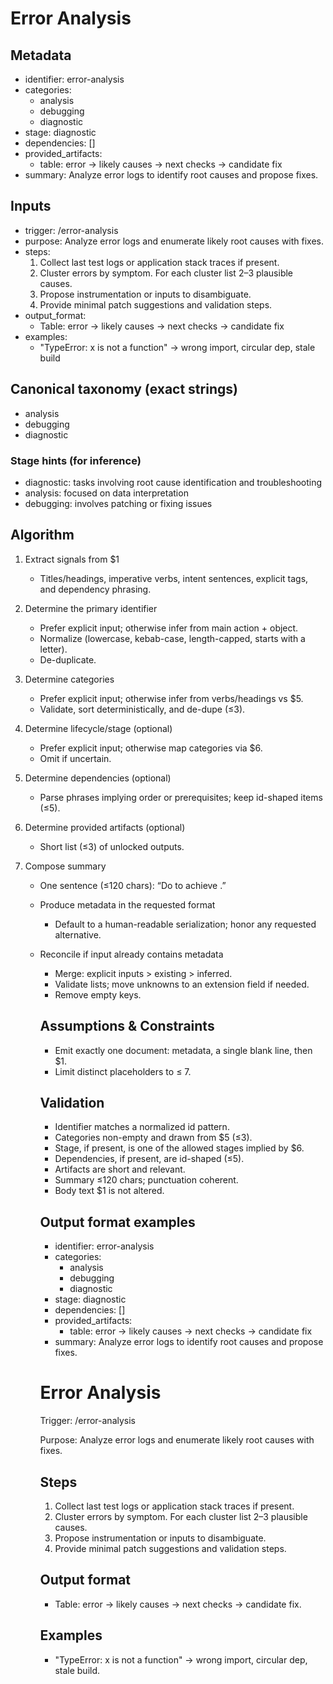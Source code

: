 # Error Analysis

## Metadata

- identifier: error-analysis
- categories:
  - analysis
  - debugging
  - diagnostic
- stage: diagnostic
- dependencies: []
- provided_artifacts:
  - table: error → likely causes → next checks → candidate fix
- summary: Analyze error logs to identify root causes and propose fixes.

## Inputs

- trigger: /error-analysis
- purpose: Analyze error logs and enumerate likely root causes with fixes.
- steps:
  1. Collect last test logs or application stack traces if present.
  2. Cluster errors by symptom. For each cluster list 2–3 plausible causes.
  3. Propose instrumentation or inputs to disambiguate.
  4. Provide minimal patch suggestions and validation steps.
- output_format:
  - Table: error → likely causes → next checks → candidate fix
- examples:
  - "TypeError: x is not a function" → wrong import, circular dep, stale build

## Canonical taxonomy (exact strings)

- analysis
- debugging
- diagnostic

### Stage hints (for inference)

- diagnostic: tasks involving root cause identification and troubleshooting
- analysis: focused on data interpretation
- debugging: involves patching or fixing issues

## Algorithm

1. Extract signals from $1  
   * Titles/headings, imperative verbs, intent sentences, explicit tags, and dependency phrasing.

2. Determine the primary identifier  
   * Prefer explicit input; otherwise infer from main action + object.  
   * Normalize (lowercase, kebab-case, length-capped, starts with a letter).  
   * De-duplicate.

3. Determine categories  
   * Prefer explicit input; otherwise infer from verbs/headings vs $5.  
   * Validate, sort deterministically, and de-dupe (≤3).

4. Determine lifecycle/stage (optional)  
   * Prefer explicit input; otherwise map categories via $6.  
   * Omit if uncertain.

5. Determine dependencies (optional)  
   * Parse phrases implying order or prerequisites; keep id-shaped items (≤5).

6. Determine provided artifacts (optional)  
   * Short list (≤3) of unlocked outputs.

7. Compose summary  
   * One sentence (≤120 chars): “Do <verb> <object> to achieve <outcome>.”

8. Produce metadata in the requested format  
   * Default to a human-readable serialization; honor any requested alternative.

9. Reconcile if input already contains metadata  
   * Merge: explicit inputs > existing > inferred.  
   * Validate lists; move unknowns to an extension field if needed.  
   * Remove empty keys.

## Assumptions & Constraints

- Emit exactly one document: metadata, a single blank line, then $1.
- Limit distinct placeholders to ≤ 7.

## Validation

- Identifier matches a normalized id pattern.
- Categories non-empty and drawn from $5 (≤3).
- Stage, if present, is one of the allowed stages implied by $6.
- Dependencies, if present, are id-shaped (≤5).
- Artifacts are short and relevant.
- Summary ≤120 chars; punctuation coherent.
- Body text $1 is not altered.

## Output format examples

- identifier: error-analysis
- categories:
  - analysis
  - debugging
  - diagnostic
- stage: diagnostic
- dependencies: []
- provided_artifacts:
  - table: error → likely causes → next checks → candidate fix
- summary: Analyze error logs to identify root causes and propose fixes.

# Error Analysis

Trigger: /error-analysis

Purpose: Analyze error logs and enumerate likely root causes with fixes.

## Steps

1. Collect last test logs or application stack traces if present.
2. Cluster errors by symptom. For each cluster list 2–3 plausible causes.
3. Propose instrumentation or inputs to disambiguate.
4. Provide minimal patch suggestions and validation steps.

## Output format

- Table: error → likely causes → next checks → candidate fix.

## Examples

- "TypeError: x is not a function" → wrong import, circular dep, stale build.
